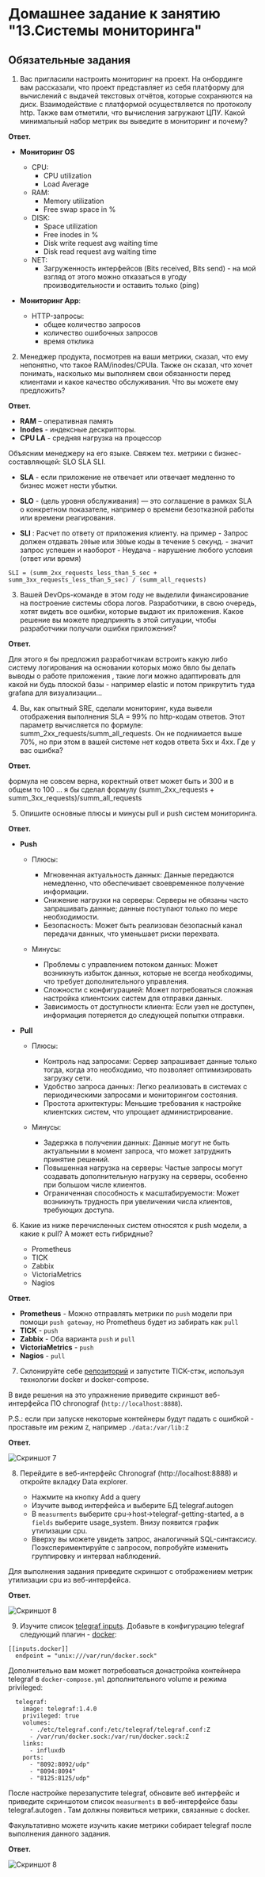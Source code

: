 # Домашнее задание к занятию "13.Системы мониторинга"


## Обязательные задания

1. Вас пригласили настроить мониторинг на проект. На онбординге вам рассказали, что проект представляет из себя платформу для вычислений с выдачей текстовых отчётов, которые сохраняются на диск. 
Взаимодействие с платформой осуществляется по протоколу http. Также вам отметили, что вычисления загружают ЦПУ. Какой минимальный набор метрик вы выведите в мониторинг и почему?

**Ответ.**

- **Мониторинг OS**
  -	CPU:
    - CPU utilization
    - Load Average
  - RAM:
    - Memory utilization
    -	Free swap space in %
  -	DISK:
    -	Space utilization
    -	Free inodes in %
    -	Disk write request avg waiting time
    -	Disk read request avg waiting time
  -	NET:
    -	Загруженность интерфейсов (Bits received, Bits send) - на мой взгляд от этого можно отказаться в угоду производительности и оставить только (ping) 

- **Мониторинг App**:
  -	HTTP-запросы:
    - общее количество запросов
    -	количество ошибочных запросов
    -	время отклика


2. Менеджер продукта, посмотрев на ваши метрики, сказал, что ему непонятно, что такое RAM/inodes/CPUla. Также он сказал, что хочет понимать, насколько мы выполняем свои обязанности перед клиентами и какое качество обслуживания. Что вы можете ему предложить?

**Ответ.**

- **RAM** – оперативная память
-	**Inodes** - индексные дескрипторы. 
-	**CPU LA** - средняя нагрузка на процессор

Объясним менеджеру на его языке. Свяжем тех. метрики с бизнес-составляющей: SLO SLA SLI.
- **SLA** - если приложение не отвечает или отвечает медленно то бизнес может нести убытки.  
- **SLO** - (цель уровня обслуживания) — это соглашение в рамках SLA о конкретном показателе, например о времени безотказной работы или времени реагирования.

- **SLI** : Расчет по ответу от приложения клиенту.
на пример - Запрос должен отдавать `200`ые или `300`ые коды в течение `5` секунд. - значит запрос успешен и наоборот - Неудача - нарушение любого условия (ответ или время)
```
SLI = (summ_2xx_requests_less_than_5_sec + summ_3xx_requests_less_than_5_sec) / (summ_all_requests)
```

3. Вашей DevOps-команде в этом году не выделили финансирование на построение системы сбора логов. Разработчики, в свою очередь, хотят видеть все ошибки, которые выдают их приложения. Какое решение вы можете предпринять в этой ситуации, чтобы разработчики получали ошибки приложения?

**Ответ.**

Для этого я бы предложил разработчикам встроить какую либо систему логирования на основании которых можо бвло бы делать выводы о работе приложения , такие логи можно адаптировать для какой ни будь плоской базы - например elastic и потом прикрутить туда grafana для визуализации...




4. Вы, как опытный SRE, сделали мониторинг, куда вывели отображения выполнения SLA = 99% по http-кодам ответов. 
Этот параметр вычисляется по формуле: summ_2xx_requests/summ_all_requests. Он не поднимается выше 70%, но при этом в вашей системе нет кодов ответа 5xx и 4xx. Где у вас ошибка?

**Ответ.**

формула не совсем верна, коректный ответ может быть и 300 и в общем то 100 ...
я бы сделал формулу (summ_2xx_requests + summ_3xx_requests)/summ_all_requests


5. Опишите основные плюсы и минусы pull и push систем мониторинга.

**Ответ.**

- **Push**
  - Плюсы:

    - Мгновенная актуальность данных: Данные передаются немедленно, что обеспечивает своевременное получение информации.
    - Снижение нагрузки на серверы: Серверы не обязаны часто запрашивать данные; данные поступают только по мере необходимости.
    - Безопасность: Может быть реализован безопасный канал передачи данных, что уменьшает риски перехвата.
  - Минусы:
    - Проблемы с управлением потоком данных: Может возникнуть избыток данных, которые не всегда необходимы, что требует дополнительного управления.
    - Сложности с конфигурацией: Может потребоваться сложная настройка клиентских систем для отправки данных.
    - Зависимость от доступности клиента: Если узел не доступен, информация потеряется до следующей попытки отправки.

- **Pull**
  - Плюсы:
    
    - Контроль над запросами: Сервер запрашивает данные только тогда, когда это необходимо, что позволяет оптимизировать загрузку сети.
    - Удобство запроса данных: Легко реализовать в системах с периодическими запросами и мониторингом состояния.
    - Простота архитектуры: Меньшие требования к настройке клиентских систем, что упрощает администрирование.
  - Минусы:
    - Задержка в получении данных: Данные могут не быть актуальными в момент запроса, что может затруднить принятие решений.
    - Повышенная нагрузка на серверы: Частые запросы могут создавать дополнительную нагрузку на серверы, особенно при большом числе клиентов.
    - Ограниченная способность к масштабируемости: Может возникнуть трудность при увеличении числа клиентов, требующих доступа.

      
6. Какие из ниже перечисленных систем относятся к push модели, а какие к pull? А может есть гибридные?

    - Prometheus 
    - TICK
    - Zabbix
    - VictoriaMetrics
    - Nagios

**Ответ.**

- **Prometheus** - Можно отправлять метрики по `push` модели при помощи `push gateway`, но Prometheus будет из забирать как `pull`
- **TICK** - `push`
- **Zabbix** - Оба варианта `push` и `pull`
- **VictoriaMetrics** - `push`
- **Nagios** - `pull`

7. Склонируйте себе [репозиторий](https://github.com/influxdata/sandbox/tree/master) и запустите TICK-стэк, 
используя технологии docker и docker-compose.

В виде решения на это упражнение приведите скриншот веб-интерфейса ПО chronograf (`http://localhost:8888`). 

P.S.: если при запуске некоторые контейнеры будут падать с ошибкой - проставьте им режим `Z`, например
`./data:/var/lib:Z`

**Ответ.**

 ![Скриншот 7](image/image_7.jpg)

8. Перейдите в веб-интерфейс Chronograf (http://localhost:8888) и откройте вкладку Data explorer.
        
    - Нажмите на кнопку Add a query
    - Изучите вывод интерфейса и выберите БД telegraf.autogen
    - В `measurments` выберите cpu->host->telegraf-getting-started, а в `fields` выберите usage_system. Внизу появится график утилизации cpu.
    - Вверху вы можете увидеть запрос, аналогичный SQL-синтаксису. Поэкспериментируйте с запросом, попробуйте изменить группировку и интервал наблюдений.

Для выполнения задания приведите скриншот с отображением метрик утилизации cpu из веб-интерфейса.

**Ответ.**

 ![Скриншот 8](image/image_8.jpg)

9. Изучите список [telegraf inputs](https://github.com/influxdata/telegraf/tree/master/plugins/inputs). 
Добавьте в конфигурацию telegraf следующий плагин - [docker](https://github.com/influxdata/telegraf/tree/master/plugins/inputs/docker):
```
[[inputs.docker]]
  endpoint = "unix:///var/run/docker.sock"
```

Дополнительно вам может потребоваться донастройка контейнера telegraf в `docker-compose.yml` дополнительного volume и 
режима privileged:
```
  telegraf:
    image: telegraf:1.4.0
    privileged: true
    volumes:
      - ./etc/telegraf.conf:/etc/telegraf/telegraf.conf:Z
      - /var/run/docker.sock:/var/run/docker.sock:Z
    links:
      - influxdb
    ports:
      - "8092:8092/udp"
      - "8094:8094"
      - "8125:8125/udp"
```

После настройке перезапустите telegraf, обновите веб интерфейс и приведите скриншотом список `measurments` в 
веб-интерфейсе базы telegraf.autogen . Там должны появиться метрики, связанные с docker.

Факультативно можете изучить какие метрики собирает telegraf после выполнения данного задания.

**Ответ.**

 ![Скриншот 8](image/image_8.jpg)


